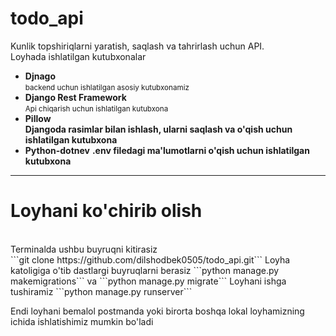 # todo_api
Kunlik topshiriqlarni yaratish, saqlash va tahrirlash uchun API.
<br>
Loyhada ishlatilgan kutubxonalar
<ul>
    <li>
        <b>Djnago</b><br><small>backend uchun ishlatilgan asosiy kutubxonamiz</small>
    </li>
    <li>
        <b>Django Rest Framework</b><br>
        <small>Api chiqarish uchun ishlatilgan kutubxona</small>
    </li>
    <li>
        <b>Pillow</b><br>
        <b>Djangoda rasimlar bilan ishlash, ularni saqlash va o'qish uchun ishlatilgan kutubxona</b>
    </li>
    <li>
        <b>Python-dotnev</b>
        <b>.env filedagi ma'lumotlarni o'qish uchun ishlatilgan kutubxona</b>
    </li>
</ul>

<hr>
<h1>Loyhani ko'chirib olish</h1>
<br>
Terminalda ushbu buyruqni kitirasiz <br>
```git clone https://github.com/dilshodbek0505/todo_api.git```
Loyha katoligiga o'tib dastlargi buyruqlarni berasiz
```python manage.py makemigrations``` va ```python manage.py migrate```
Loyhani ishga tushiramiz
```python manage.py runserver```

Endi loyhani bemalol postmanda yoki birorta boshqa lokal loyhamizning ichida ishlatishimiz mumkin bo'ladi